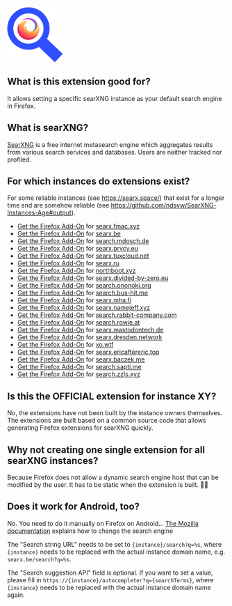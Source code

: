 <img title="SearXNG" alt="SearXNG" src="searxng-firefox.png" width="128" height="128" />

## What is this extension good for?

It allows setting a specific searXNG instance as your default search engine in Firefox.

## What is searXNG?

[SearXNG](https://github.com/searxng/searxng) is a free internet metasearch engine which aggregates results from various search services and databases. Users are neither tracked nor profiled.

## For which instances do extensions exist?

For some reliable instances (see https://searx.space/) that exist for a longer time and are somehow reliable (see https://github.com/ndsvw/SearXNG-Instances-Age#output).

- [Get the Firefox Add-On](https://addons.mozilla.org/en-US/firefox/addon/searxng-searx-prvcy-eu) for [searx.fmac.xyz](https://searx.fmac.xyz/)
- [Get the Firefox Add-On](https://addons.mozilla.org/en-US/firefox/addon/searxng-searx-be) for [searx.be](https://searx.be/)
- [Get the Firefox Add-On](https://addons.mozilla.org/en-US/firefox/addon/searxng-search-mdosch-de) for [search.mdosch.de](https://search.mdosch.de/)
- [Get the Firefox Add-On](https://addons.mozilla.org/en-US/firefox/addon/searxng-searx-prvcy-eu) for [searx.prvcy.eu](https://searx.prvcy.eu/)
- [Get the Firefox Add-On](https://addons.mozilla.org/en-US/firefox/addon/searxng-searx-tuxcloud-net) for [searx.tuxcloud.net](https://searx.tuxcloud.net/)
- [Get the Firefox Add-On](https://addons.mozilla.org/en-US/firefox/addon/searxng-searx-ru) for [searx.ru](https://searx.ru/)
- [Get the Firefox Add-On](https://addons.mozilla.org/en-US/firefox/addon/searxng-northboot-xyz) for [northboot.xyz](https://northboot.xyz/)
- [Get the Firefox Add-On](https://addons.mozilla.org/en-US/firefox/addon/searxng-divided-by-zero-eu) for [searx.divided-by-zero.eu](https://searx.divided-by-zero.eu/)
- [Get the Firefox Add-On](https://addons.mozilla.org/en-US/firefox/addon/searxng-search-ononoki-org) for [search.ononoki.org](https://search.ononoki.org/)
- [Get the Firefox Add-On](https://addons.mozilla.org/en-US/firefox/addon/searxng-search-bus-hit-me) for [search.bus-hit.me](https://search.bus-hit.me/)
- [Get the Firefox Add-On](https://addons.mozilla.org/en-US/firefox/addon/searxng-searx-mha-fi) for [searx.mha.fi](https://searx.mha.fi/)
- [Get the Firefox Add-On](https://addons.mozilla.org/en-US/firefox/addon/searxng-searx-namejeff-xyz) for [searx.namejeff.xyz](https://searx.namejeff.xyz/)
- [Get the Firefox Add-On](https://addons.mozilla.org/en-US/firefox/addon/searxng-rabbit-company-com) for [search.rabbit-company.com](https://search.rabbit-company.com/)
- [Get the Firefox Add-On](https://addons.mozilla.org/en-US/firefox/addon/searxng-search-rowie-at) for [search.rowie.at](https://search.rowie.at/)
- [Get the Firefox Add-On](https://addons.mozilla.org/en-US/firefox/addon/searxng-searx-mastodontech-de) for [searx.mastodontech.de](https://searx.mastodontech.de/)
- [Get the Firefox Add-On](https://addons.mozilla.org/en-US/firefox/addon/searxng-searx-dresden-network) for [searx.dresden.network](https://searx.dresden.network/)
- [Get the Firefox Add-On](https://addons.mozilla.org/en-US/firefox/addon/searxng-xo-wtf) for [xo.wtf](https://xo.wtf/)
- [Get the Firefox Add-On](https://addons.mozilla.org/en-US/firefox/addon/searxng-ericaftereric-top) for [searx.ericaftereric.top](https://searx.ericaftereric.top/)
- [Get the Firefox Add-On](https://addons.mozilla.org/en-US/firefox/addon/searxng-searx-baczek-me) for [searx.baczek.me](https://searx.baczek.me/)
- [Get the Firefox Add-On](https://addons.mozilla.org/en-US/firefox/addon/searxng-search-sapti-me) for [search.sapti.me](https://search.sapti.me/)
- [Get the Firefox Add-On](https://addons.mozilla.org/en-US/firefox/addon/searxng-search-zzls-xyz) for [search.zzls.xyz](https://search.zzls.xyz/)

## Is this the OFFICIAL extension for instance XY?

No, the extensions have not been built by the instance owners themselves.
The extensions are built based on a common source code that allows generating Firefox extensions for searXNG quickly.

## Why not creating one single extension for all searXNG instances?

Because Firefox does not allow a dynamic search engine host that can be modified by the user.
It has to be static when the extension is built. 🤷🏻

## Does it work for Android, too?

No.
You need to do it manually on Firefox on Android...
[The Mozilla documentation](https://support.mozilla.org/en-US/kb/manage-my-default-search-engines-firefox-android) explains how to change the search engine

The "Search string URL" needs to be set to `{instance}/search?q=%s`, where `{instance}` needs to be replaced with the actual instance domain name, e.g. `searx.be/search?q=%s`.

The "Search suggestion API" field is optional.
If you want to set a value, please fill in `https://{instance}/autocompleter?q={searchTerms}`, where `{instance}` needs to be replaced with the actual instance domain name again.